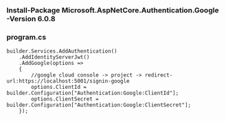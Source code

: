 ### Install-Package Microsoft.AspNetCore.Authentication.Google -Version 6.0.8

### program.cs
```
builder.Services.AddAuthentication()
    .AddIdentityServerJwt()
    .AddGoogle(options =>
    {
        //google cloud console -> project -> redirect-url:https://localhost:5001/signin-google
        options.ClientId = builder.Configuration["Authentication:Google:ClientId"];
        options.ClientSecret = builder.Configuration["Authentication:Google:ClientSecret"];
    });
```
